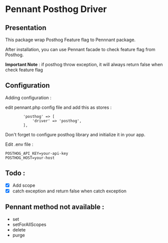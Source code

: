 # Pennant Posthog Driver

## Presentation
This package wrap Posthog Feature flag to Pennnant package.

After installation, you can use Pennant facade to check feature flag from Posthog.

__Important Note__ : if posthog throw exception, it will always return false when check feature flag


## Configuration
Adding configuration :

edit pennant.php config file and add this as stores : 

```
        'posthog' => [
            'driver' => 'posthog',
        ],
```

Don't forget to configure posthog library and initialize it in your app.

Edit .env file :
```
POSTHOG_API_KEY=your-api-key
POSTHOG_HOST=your-host
```



## Todo : 

- [x] Add scope
- [x] catch exception and return false when catch exception

## Pennant method not available : 
- set
- setForAllScopes
- delete
- purge
